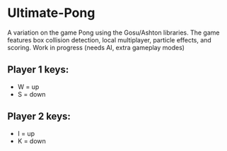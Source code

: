 Ultimate-Pong
=============

A variation on the game Pong using the Gosu/Ashton libraries. The game features box collision detection, local multiplayer, particle effects, and scoring. Work in progress (needs AI, extra gameplay modes)

Player 1 keys:
--------------
* W = up
* S = down


Player 2 keys:
--------------
* I = up
* K = down

